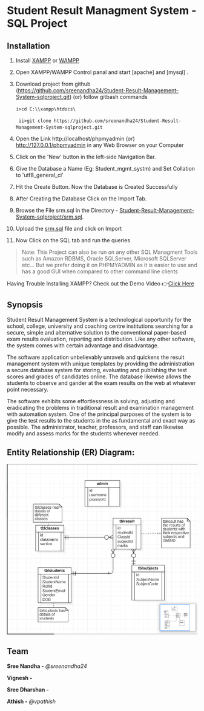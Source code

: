 
# Student Result Managment System - SQL Project


## Installation

1. Install [XAMPP](https://www.apachefriends.org/download.html) or [WAMPP](https://www.wampserver.com/en/)

2. Open XAMPP/WAMPP Control panal and start [apache] and [mysql] .

3. Download project from github (https://github.com/sreenandha24/Student-Result-Management-System-sqlproject.git) (or) follow gitbash commands

    `i>cd C:\\xampp\htdocs\`

   ` ii>git clone https://github.com/sreenandha24/Student-Result-Management-System-sqlproject.git`

4. Open the Link http://localhost/phpmyadmin (or) http://127.0.0.1/phpmyadmin in any Web Browser on your Computer

5. Click on the 'New' button in the left-side Navigation Bar.

6. Give the Database a Name (Eg: Student_mgmt_systm) and Set Collation to 'utf8_general_ci'

7. Hit the Create Button. Now the Database is Created Successfully

8. After Creating the Database Click on the Import Tab.

9. Browse the File srm.sql in the Directory -  [Student-Result-Management-System-sqlproject/srm.sql](srm.sql).

10.  Upload the [srm.sql](srm.sql) file and click on Import

11.  Now Click on the SQL tab and run the queries 

>Note: This Project can also be run on any other SQL Managment Tools such as Amazon RDBMS, Oracle SQLServer, Microsoft SQLServer etc... But we prefer doing it on PHPMYADMIN as it is easier to use and has a good GUI when compared to other command line clients

Having Trouble Installing XAMPP? Check out the Demo Video 👉[Click Here](https://youtu.be/-f8N4FEQWyY)




## Synopsis
Student Result Management System is a technological opportunity for the school, college, university and coaching centre institutions searching for a secure, simple and alternative solution to the conventional paper-based exam results evaluation, reporting and distribution. Like any other software, the system comes with certain advantage and disadvantage. 

The software application unbelievably unravels and quickens the result management system with unique templates by providing the administration a secure database system for storing, evaluating and publishing the test scores and grades of candidates online. The database likewise allows the students to observe and gander at the exam results on the web at whatever point necessary.

The software exhibits some effortlessness in solving, adjusting and eradicating the problems in traditional result and examination management with automation system. One of the principal purposes of the system is to give the test results to the students in the as fundamental and exact way as possible. The administrator, teacher, professors, and staff can likewise modify and assess marks for the students whenever needed.


## Entity Relationship (ER) Diagram:
![image](https://github.com/sreenandha24/Student-Result-Management-System-sqlproject/blob/main/ER%20DIAGRAM.png)



## Team

**Sree Nandha -** _@sreenandha24_

****Vignesh** -**

**Sree Dharshan -** 

**Athish -** _@vpathish_
